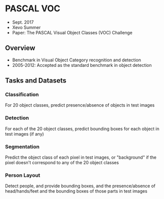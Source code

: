 # PASCAL VOC

- Sept. 2017
- Xevo Summer
- Paper: The PASCAL Visual Object Classes (VOC) Challenge

## Overview

- Benchmark in Visual Object Category recognition and detection
- 2005-2012: Accepted as the standard benchmark in object detection

## Tasks and Datasets

### Classification
For 20 object classes, predict presence/absence of objects in test images

### Detection
For each of the 20 object classes, predict bounding boxes for each object in test images (if any)

### Segmentation
Predict the object class of each pixel in test images, or "background" if the pixel doesn't correspond to any of the 20 object classes

### Person Layout 
Detect people, and provide bounding boxes, and the presence/absence of head/hands/feet and the bounding boxes of those parts in test images
